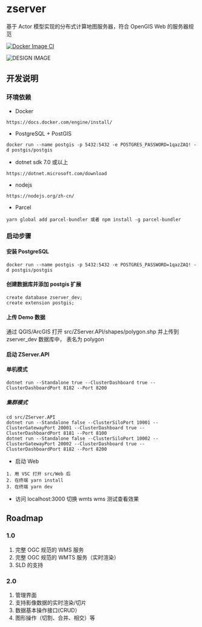 # zserver

基于 Actor 模型实现的分布式计算地图服务器，符合 OpenGIS Web 的服务器规范

[![Docker Image CI](https://github.com/zmaplab/zserver/actions/workflows/docker-image.yml/badge.svg)](https://github.com/zmaplab/zserver/actions/workflows/docker-image.yml)

![DESIGN IMAGE](https://github.com/zmaplab/zserver/blob/main/img/design.jpg?raw=true)

## 开发说明

### 环境依赖

+ Docker

```
https://docs.docker.com/engine/install/
```

+ PostgreSQL + PostGIS

```
docker run --name postgis -p 5432:5432 -e POSTGRES_PASSWORD=1qazZAQ! -d postgis/postgis
```

+ dotnet sdk 7.0 或以上

```
https://dotnet.microsoft.com/download
```

+ nodejs

```
https://nodejs.org/zh-cn/
```

+ Parcel

```
yarn global add parcel-bundler 或者 npm install -g parcel-bundler
```

### 启动步骤

#### 安装 PostgreSQL
```
docker run --name postgis -p 5432:5432 -e POSTGRES_PASSWORD=1qazZAQ! -d postgis/postgis
```
#### 创建数据库并添加 postgis 扩展

```
create database zserver_dev;
create extension postgis;
```
#### 上传 Demo 数据

通过 QGIS/ArcGIS 打开 src/ZServer.API/shapes/polygon.shp 并上传到 zserver_dev 数据库中， 表名为 polygon

#### 启动 ZServer.API

#### 单机模式

```
dotnet run --Standalone true --ClusterDashboard true --ClusterDashboardPort 8182 --Port 8200
```

##### 集群模式

```
cd src/ZServer.API
dotnet run --Standalone false --ClusterSiloPort 10001 --ClusterGatewayPort 20001 --ClusterDashboard true --ClusterDashboardPort 8181 --Port 8100
dotnet run --Standalone false --ClusterSiloPort 10002 --ClusterGatewayPort 20002 --ClusterDashboard true --ClusterDashboardPort 8182 --Port 8200
```
+ 启动 Web

```
1. 用 VSC 打开 src/Web 后
2. 在终端 yarn install
3. 在终端 yarn dev
```

+ 访问 localhost:3000 切换 wmts wms 测试查看效果

## Roadmap

### 1.0 

1. 完整 OGC 规范的 WMS 服务
2. 完整 OGC 规范的 WMTS 服务（实时渲染）
3. SLD 的支持

### 2.0 

1. 管理界面
2. 支持影像数据的实时渲染/切片
3. 数据基本操作接口(CRUD）
4. 图形操作（切割、合并、相交）等

 
